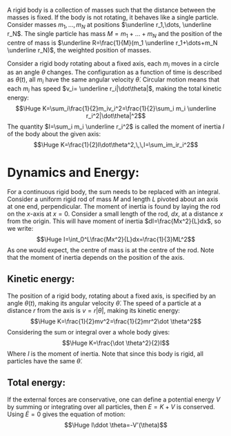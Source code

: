 
A rigid body is a collection of masses such that the distance between the masses is fixed. If the body is not rotating, it behaves like a single particle. Consider masses $m_1,\dots,m_N$ at positions $\underline r_1,\dots, \underline r_N$. The single particle has mass $M=m_1+\dots+m_N$ and the position of the centre of mass is $\underline R=\frac{1}{M}(m_1 \underline r_1+\dots+m_N \underline r_N)$, the weighted position of masses.

Consider a rigid body rotating about a fixed axis, each $m_i$ moves in a circle as an angle $\theta$ changes. The configuration as a function of time is described as $\theta(t)$, all $m_i$ have the same angular velocity $\dot\theta$. Circular motion means that each $m_i$ has speed $v_i= \underline r_i|\dot\theta|$, making the total kinetic energy:$$\Huge K=\sum_i\frac{1}{2}m_iv_i^2=\frac{1}{2}\sum_i m_i \underline r_i^2|\dot\theta|^2$$The quantity $I=\sum_i m_i \underline r_i^2$ is called the moment of inertia $I$ of the body about the given axis:$$\Huge K=\frac{1}{2}I\dot\theta^2,\,\,I=\sum_im_ir_i^2$$
# Dynamics and Energy:

For a continuous rigid body, the sum needs to be replaced with an integral. Consider a uniform rigid rod of mass $M$ and length $L$ pivoted about an axis at one end, perpendicular. The moment of inertia is found by laying the rod on the $x$-axis at $x=0$. Consider a small length of the rod, $dx$, at a distance $x$ from the origin. This will have moment of inertia $dI=\frac{Mx^2}{L}dx$, so we write:$$\Huge I=\int_0^L\frac{Mx^2}{L}dx=\frac{1}{3}ML^2$$As one would expect, the centre of mass is at the centre of the rod. Note that the moment of inertia depends on the position of the axis.

## Kinetic energy:
The position of a rigid body, rotating about a fixed axis, is specified by an angle $\theta(t)$, making its angular velocity $\dot \theta$. The speed of a particle at a distance $r$ from the axis is $v=r|\dot \theta|$, making its kinetic energy:$$\Huge K=\frac{1}{2}mv^2=\frac{1}{2}mr^2\dot \theta^2$$Considering the sum or integral over a whole body gives:$$\Huge K=\frac{\dot \theta^2}{2}I$$Where $I$ is the moment of inertia. Note that since this body is rigid, all particles have the same $\dot \theta$.

## Total energy:
If the external forces are conservative, one can define a potential energy $V$ by summing or integrating over all particles, then $E=K+V$ is conserved. Using $\dot E=0$ gives the equation of motion:$$\Huge I\ddot \theta=-V'(\theta)$$